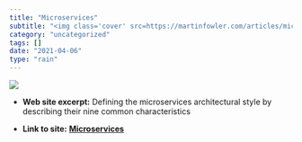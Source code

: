 ```yaml
---
title: "Microservices"
subtitle: "<img class='cover' src=https://martinfowler.com/articles/microservices/images/card.png>"
category: "uncategorized"
tags: []
date: "2021-04-06"
type: "rain"
---
```

<img class="cover" src=https://martinfowler.com/articles/microservices/images/card.png>



* **Web site excerpt:** Defining the microservices architectural style by describing their nine common characteristics

* **Link to site:** **[Microservices](http://martinfowler.com/articles/microservices.html)**
